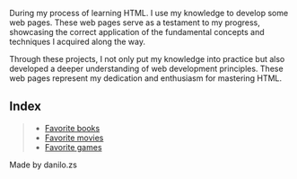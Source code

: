 During my process of learning HTML. I use my knowledge to develop some web pages. These web pages serve as a testament to my progress, showcasing the correct application of the fundamental concepts and techniques I acquired along the way.

Through these projects, I not only put my knowledge into practice but also developed a deeper understanding of web development principles. These web pages represent my dedication and enthusiasm for mastering HTML.

## Index
> - [Favorite books](/Favorite%20books)
> - [Favorite movies](/Favorite%20movies)
> - [Favorite games](/Favorite%20games)

Made by danilo.zs
